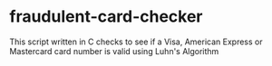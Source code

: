 # fraudulent-card-checker
This script written in C checks to see if a Visa, American Express or Mastercard card number is valid using Luhn's Algorithm
